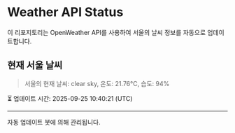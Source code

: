 
# Weather API Status

이 리포지토리는 OpenWeather API를 사용하여 서울의 날씨 정보를 자동으로 업데이트합니다.

## 현재 서울 날씨
> 서울의 현재 날씨: clear sky, 온도: 21.76°C, 습도: 94%

⏳ 업데이트 시간: 2025-09-25 10:40:21 (UTC)

---
자동 업데이트 봇에 의해 관리됩니다.
